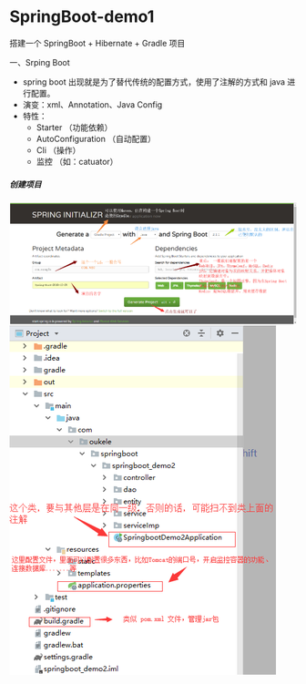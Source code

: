 # SpringBoot-demo1
搭建一个 SpringBoot + Hibernate + Gradle 项目

一、Srping Boot
+ spring boot 出现就是为了替代传统的配置方式，使用了注解的方式和 java 进行配置。 
+ 演变：xml、Annotation、Java Config
+ 特性：
  - Starter （功能依赖）
  - AutoConfiguration （自动配置）
  - Cli （操作）
  - 监控 （如：catuator）

##### 创建项目
![Alt text](https://github.com/oukele/SpringBoot-demo1/blob/master/springboot0.png)
![Alt text](https://github.com/oukele/SpringBoot-demo1/blob/master/springboot1.png)
